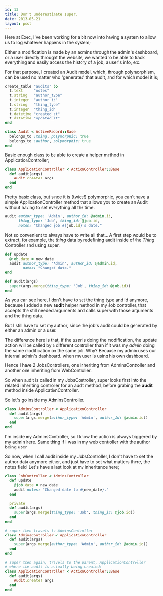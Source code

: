 ```yaml
---
id: 13
title: Don't underestimate super.
date: 2013-05-21
layout: post
---
```


Here at Exec, I've been working for a bit now into having a system to allow us to log whatever happens in the system;

Either a modification is made by an admins through the admin's dashboard, or a user directly throught the website, we wanted to be able to track everything and easily access the history of a job, a user's info, etc.

For that purpose, I created an Audit model, which, through polymorphism, can be used no matter who 'generates' that audit, and for which model it is;

```ruby
create_table "audits" do
  t.text     "notes"
  t.string   "author_type"
  t.integer  "author_id"
  t.string   "thing_type"
  t.integer  "thing_id"
  t.datetime "created_at"
  t.datetime "updated_at"
end

class Audit < ActiveRecord::Base
  belongs_to :thing, polymorphic: true
  belongs_to :author, polymorphic: true
end
```
Basic enough class to be able to create a helper method in ApplicationController;

```ruby
class ApplicationController < ActionController::Base
  def audit(args)
    Audit.create! args
  end
end
```
Pretty basic class, but since it is (twice!) polymorphic, you can't have a simple ApplicationController method that allows you to create an Audit without having to set everything all the time.

```ruby
audit author_type: 'Admin', author_id: @admin.id, 
      thing_type: 'Job', thing_id: @job.id, 
      notes: "Changed job #{job.id}'s date."
```
Not so convenient to always have to write all that…
A first step would be to extract, for example, the _thing_ data by redefining audit inside of the _Thing_ Controller and using super.

```ruby
def update
  @job.date = new_date
  audit author_type: 'Admin', author_id: @admin.id, 
        notes: "Changed date."
end

def audit(args)
  super(args.merge(thing_type: 'Job', thing_id: @job.id))
end
```
As you can see here, I don't have to set the thing type and id anymore, because I added a new __audit__ helper method in my Job controller, that accepts the still needed arguments and calls super with those arguments and the thing data.

But I still have to set my author, since the job's audit could be generated by either an admin or a user.

The difference here is that, if the _user_ is doing the modification, the update action will be called by a different controller than if it was my _admin_ doing the same modification on the same job. Why? Because my admin uses our internal admin's dashboard, when my user is using his own dashboard.

Hence I have 2 JobsControllers, one inheriting from AdminsController and another one inheriting from WebController.

So when audit is called in my JobsController, super looks first into the related inheriting controller for an audit method, before grabing the __audit__ method inside ApplicationController.

So let's go inside my AdminsController.

```ruby
class AdminsController < ApplicationController
  def audit(args)
    super(args.merge(author_type: 'Admin', author_id: @admin.id))
  end
end
```
I'm inside my AdminsController, so I know the action is always triggered by my admin here. Same thing if I was in my web controller with the author being user.

So now, when I call audit inside my JobsController, I don't have to set the author data anymore either, and just have to set what matters there, the notes field. Let's have a last look at my inheritance here;

```ruby
class JobController < AdminsController
  def update
    @job.date = new_date    
    audit notes: "Changed date to #{new_date}."
  end
  
  private
  def audit(args)
    super(args.merge(thing_type: 'Job', thing_id: @job.id))
  end
end

# super then travels to AdminsController
class AdminsController < ApplicationController
  def audit(args)
    super(args.merge(author_type: 'Admin', author_id: @admin.id))
  end
end

# super then again, travels to the parent, ApplicationController
# where the audit is actually being created!
class ApplicationController < ActionController::Base
  def audit(args)
    Audit.create! args
  end
end
```
  